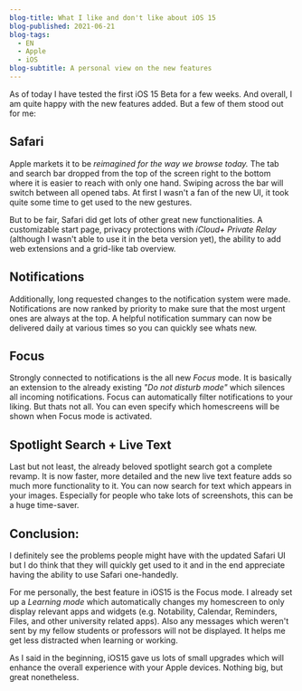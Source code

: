 ```yaml
---
blog-title: What I like and don't like about iOS 15
blog-published: 2021-06-21
blog-tags:
  - EN
  - Apple
  - iOS
blog-subtitle: A personal view on the new features
---
```


As of today I have tested the first iOS 15 Beta for a few weeks. And overall, I am quite happy with the new features added. But a few of them stood out for me:


## Safari
Apple markets it to be *reimagined for the way we browse today.* The tab and search bar dropped from the top of the screen right to the bottom where it is easier to reach with only one hand. Swiping across the bar will switch between all opened tabs. At first I wasn't a fan of the new UI, it took quite some time to get used to the new gestures. 

But to be fair, Safari did get lots of other great new functionalities. A customizable start page, privacy protections with *iCloud+ Private Relay* (although I wasn't able to use it in the beta version yet), the ability to add web extensions and a grid-like tab overview. 

## Notifications
Additionally, long requested changes to the notification system were made. Notifications are now ranked by priority to make sure that the most urgent ones are always at the top. A helpful notification summary can now be delivered daily at various times so you can quickly see whats new.

## Focus
Strongly connected to notifications is the all new *Focus* mode. It is basically an extension to the already existing *"Do not disturb mode"* which silences all incoming notifications. Focus can automatically filter notifications to your liking. But thats not all. You can even specify which homescreens will be shown when Focus mode is activated. 

## Spotlight Search + Live Text
Last but not least, the already beloved spotlight search got a complete revamp. It is now faster, more detailed and the new live text feature adds so much more functionality to it. You can now search for text which appears in your images. Especially for people who take lots of screenshots, this can be a huge time-saver. 

## Conclusion:
I definitely see the problems people might have with the updated Safari UI but I do think that they will quickly get used to it and in the end appreciate having the ability to use Safari one-handedly.

For me personally, the best feature in iOS15 is the Focus mode. I already set up a *Learning mode* which automatically changes my homescreen to only display relevant apps and widgets (e.g. Notability, Calendar, Reminders, Files, and other university related apps). Also any messages which weren't sent by my fellow students or professors will not be displayed. It helps me get less distracted when learning or working.

As I said in the beginning, iOS15 gave us lots of small upgrades which will enhance the overall experience with your Apple devices. Nothing big, but great nonetheless.


